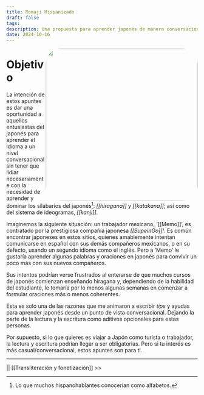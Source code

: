 ```yaml
---
title: Romaji Hispanizado
draft: false
tags: 
description: Una propuesta para aprender japonés de manera conversacional
date: 2024-10-16
---
```

[<img src="https://pagina.fciencias.unam.mx/sites/default/files/logoFC_2.png" width="400" style="float:right;border-radius:10%;filter:invert(10%)"/>](https://www.fciencias.unam.mx)
# Objetivo

La intención de estos apuntes es dar una oportunidad a aquellos entusiastas del japonés para aprender el idioma a un nivel conversacional sin tener que lidiar necesariamente con la necesidad de aprender y dominar los silabarios del japonés[^1]: *[[hiragana]]* y *[[katakana]]*; así como del sistema de ideogramas, *[[kanji]]*.

Imaginemos la siguiente situación: un trabajador mexicano, ‘[[Memo]]’, es contratado por la prestigiosa compañía japonesa *[[SupeinGo]]!*. Es común encontrar japoneses en estos sitios, quienes amablemente intentan comunicarse en español con sus demás compañeros mexicanos, o en su defecto, usando un segundo idioma como el inglés. Pero a ‘Memo’ le gustaría aprender algunas palabras y oraciones en japonés para convivir un poco más con sus nuevos compañeros.

Sus intentos podrían verse frustrados al enterarse de que muchos cursos de japonés comienzan enseñando hiragana y, dependiendo de la habilidad del estudiante, le tomaría por lo menos algunas semanas en comenzar a formular oraciones más o menos coherentes.

Esta es solo una de las razones que me animaron a escribir *tips* y ayudas para aprender japonés desde un punto de vista conversacional. Dejando la parte de la lectura y la escritura como aditivos opcionales para estas personas.

Por supuesto, si lo que quieres es viajar a Japón como turista o trabajador, la lectura y escritura podrían llegar a ser obligatorias. Pero si tu interés es más casual/conversacional, estos apuntes son para ti.

---


|| [[Transliteración y fonetización]] >>


[^1]: Lo que muchos hispanohablantes conocerían como alfabetos. 


